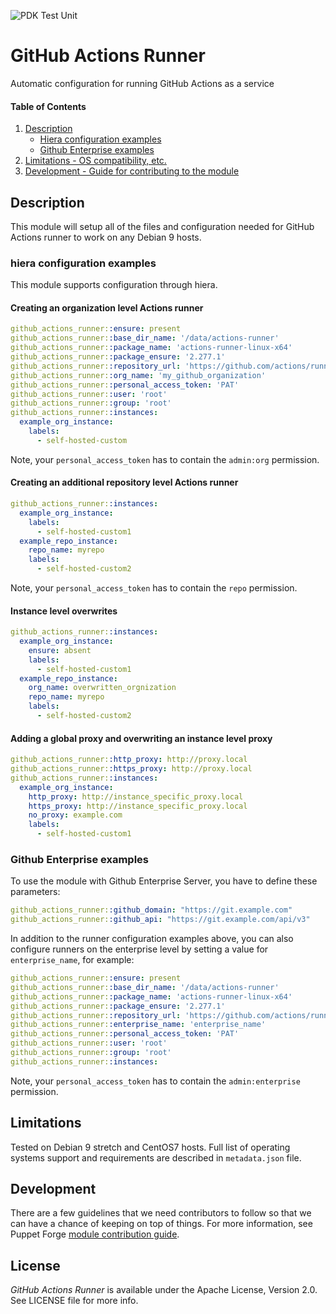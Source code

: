 ![PDK Test Unit](https://github.com/Telefonica/puppet-github-actions-runner/workflows/Run%20pdk%20test%20unit/badge.svg?branch=master)

# GitHub Actions Runner

Automatic configuration for running GitHub Actions as a service

#### Table of Contents

1. [Description](#description)
    - [Hiera configuration examples](#hiera-configuration-examples)
    - [Github Enterprise examples](#github-enterprise-examples)
2. [Limitations - OS compatibility, etc.](#limitations)
3. [Development - Guide for contributing to the module](#development)

## Description

This module will setup all of the files and configuration needed for GitHub Actions runner to work on any Debian 9 hosts.

### hiera configuration examples

This module supports configuration through hiera. 

#### Creating an organization level Actions runner

```yaml
github_actions_runner::ensure: present
github_actions_runner::base_dir_name: '/data/actions-runner'
github_actions_runner::package_name: 'actions-runner-linux-x64'
github_actions_runner::package_ensure: '2.277.1'
github_actions_runner::repository_url: 'https://github.com/actions/runner/releases/download'
github_actions_runner::org_name: 'my_github_organization'
github_actions_runner::personal_access_token: 'PAT'
github_actions_runner::user: 'root'
github_actions_runner::group: 'root'
github_actions_runner::instances:
  example_org_instance:
    labels:
      - self-hosted-custom
```

Note, your `personal_access_token` has to contain the `admin:org` permission.

#### Creating an additional repository level Actions runner
```yaml
github_actions_runner::instances:
  example_org_instance:
    labels:
      - self-hosted-custom1
  example_repo_instance:
    repo_name: myrepo
    labels:
      - self-hosted-custom2
```

Note, your `personal_access_token` has to contain the `repo` permission.
    
#### Instance level overwrites
```yaml
github_actions_runner::instances:
  example_org_instance:
    ensure: absent
    labels:
      - self-hosted-custom1
  example_repo_instance:
    org_name: overwritten_orgnization
    repo_name: myrepo
    labels:
      - self-hosted-custom2
```

#### Adding a global proxy and overwriting an instance level proxy
```yaml
github_actions_runner::http_proxy: http://proxy.local
github_actions_runner::https_proxy: http://proxy.local
github_actions_runner::instances:
  example_org_instance:
    http_proxy: http://instance_specific_proxy.local
    https_proxy: http://instance_specific_proxy.local
    no_proxy: example.com
    labels:
      - self-hosted-custom1
```

### Github Enterprise examples
To use the module with Github Enterprise Server, you have to define these parameters:
```yaml
github_actions_runner::github_domain: "https://git.example.com"
github_actions_runner::github_api: "https://git.example.com/api/v3"
```

In addition to the runner configuration examples above, you can also configure runners 
on the enterprise level by setting a value for `enterprise_name`, for example:
```yaml
github_actions_runner::ensure: present
github_actions_runner::base_dir_name: '/data/actions-runner'
github_actions_runner::package_name: 'actions-runner-linux-x64'
github_actions_runner::package_ensure: '2.277.1'
github_actions_runner::repository_url: 'https://github.com/actions/runner/releases/download'
github_actions_runner::enterprise_name: 'enterprise_name'
github_actions_runner::personal_access_token: 'PAT'
github_actions_runner::user: 'root'
github_actions_runner::group: 'root'
github_actions_runner::instances:
```

Note, your `personal_access_token` has to contain the `admin:enterprise` permission.

## Limitations

Tested on Debian 9 stretch and CentOS7 hosts.
Full list of operating systems support and requirements are described in `metadata.json` file.

## Development

There are a few guidelines that we need contributors to follow so that we can have a chance of keeping on top of things. For more information, see Puppet Forge [module contribution guide](https://puppet.com/docs/puppet/7.1/modules_publishing.html).

## License

*GitHub Actions Runner* is available under the Apache License, Version 2.0. See LICENSE file
for more info.
